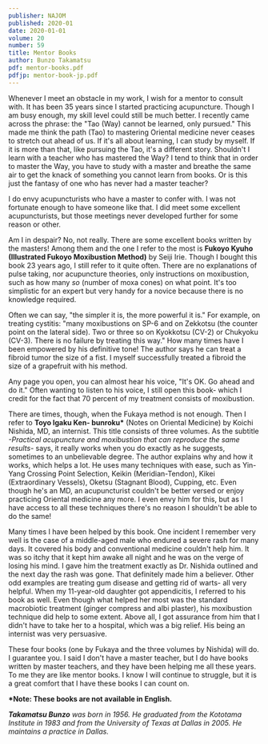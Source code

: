 ```yaml
---
publisher: NAJOM
published: 2020-01
date: 2020-01-01
volume: 20
number: 59
title: Mentor Books
author: Bunzo Takamatsu
pdf: mentor-books.pdf
pdfjp: mentor-book-jp.pdf
---
```


Whenever I meet an obstacle in my work, I wish for a mentor to consult with. It has been 35 years since I started practicing acupuncture. Though I am busy enough, my skill level could still be much better.<!--more--> I recently came across the phrase: the "Tao (Way) cannot be learned, only pursued." This made me think the path (Tao) to mastering Oriental medicine never ceases to stretch out ahead of us. If it's all about learning, I can study by myself. If it is more than that, like pursuing the Tao, it's a different story. Shouldn't I learn with a teacher who has mastered the Way? I tend to think that in order to master the Way, you have to study with a master and breathe the same air to get the knack of something you cannot learn from books. Or is this just the fantasy of one who has never had a master teacher?

I do envy acupuncturists who have a master to confer with. I was not fortunate enough to have someone like that. I did meet some excellent acupuncturists, but those meetings never developed further for some reason or other.

Am I in despair? No, not really. There are some excellent books written by the masters! Among them and the one I refer to the most is **Fukoyo Kyuho (Illustrated Fukoyo Moxibustion Method)** by Seiji Irie. Though I bought this book 23 years ago, I still refer to it quite often. There are no explanations of pulse taking, nor acupuncture theories, only instructions on moxibustion, such as how many _so_ (number of moxa cones) on what point. It's too simplistic for an expert but very handy for a novice because there is no knowledge required.

Often we can say, "the simpler it is, the more powerful it is." For example, on treating cystitis: "many moxibustions on SP-6 and on Zekkotsu (the counter point on the lateral side). Two or three so on Kyokkotsu (CV-2) or Chukyoku (CV-3). There is no failure by treating this way." How many times have I been empowered by his definitive tone! The author says he can treat a fibroid tumor the size of a fist. I myself successfully treated a fibroid the size of a grapefruit with his method.

Any page you open, you can almost hear his voice, "It's OK. Go ahead and do it." Often wanting to listen to his voice, I still open this book- which I credit for the fact that 70 percent of my treatment consists of moxibustion.

There are times, though, when the Fukaya method is not enough. Then I refer to **Toyo Igaku Ken- bunroku\*** (Notes on Oriental Medicine) by Koichi Nishida, MD, an internist. This title consists of three volumes. As the subtitle _-Practical acupuncture and moxibustion that can reproduce the same results-_ says, it really works when you do exactly as he suggests, sometimes to an unbelievable degree. The author explains why and how it works, which helps a lot. He uses many techniques with ease, such as Yin-Yang Crossing Point Selection, Keikin (Meridian-Tendon), Kikei (Extraordinary Vessels), Oketsu (Stagnant Blood), Cupping, etc. Even though he's an MD, an acupuncturist couldn't be better versed or enjoy practicing Oriental medicine any more. I even envy him for this, but as I have access to all these techniques there's no reason I shouldn't be able to do the same!

Many times I have been helped by this book. One incident I remember very well is the case of a middle-aged male who endured a severe rash for many days. It covered his body and conventional medicine couldn't help him. It was so itchy that it kept him awake all night and he was on the verge of losing his mind. I gave him the treatment exactly as Dr. Nishida outlined and the next day the rash was gone. That definitely made him a believer. Other odd examples are treating gum disease and getting rid of warts- all very helpful. When my 11-year-old daughter got appendicitis, I referred to his book as well. Even though what helped her most was the standard macrobiotic treatment (ginger compress and albi plaster), his moxibustion technique did help to some extent. Above all, I got assurance from him that I didn't have to take her to a hospital, which was a big relief. His being an internist was very persuasive.

These four books (one by Fukaya and the three volumes by Nishida) will do. I guarantee you. I said I don't have a master teacher, but I do have books written by master teachers, and they have been helping me all these years. To me they are like mentor books. I know I will continue to struggle, but it is a great comfort that I have these books I can count on.

**\*Note: These books are not available in English.**

_**Takamatsu Bunzo** was born in 1956. He graduated from the Kototama Institute in 1983 and from the University of Texas at Dallas in 2005. He maintains a practice in Dallas._
